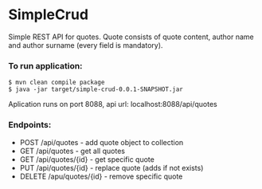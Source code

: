 # SimpleCrud

Simple REST API for quotes. Quote consists of quote content, author name and author surname (every field is mandatory).

### To run application:
```
$ mvn clean compile package  
$ java -jar target/simple-crud-0.0.1-SNAPSHOT.jar
```
Aplication runs on port 8088, api url: localhost:8088/api/quotes

### Endpoints:
- POST /api/quotes - add quote object to collection  
- GET /api/quotes - get all quotes  
- GET /api/quotes/{id} - get specific quote  
- PUT /api/quotes/{id} - replace quote (adds if not exists)  
- DELETE /apu/quotes/{id} - remove specific quote  

